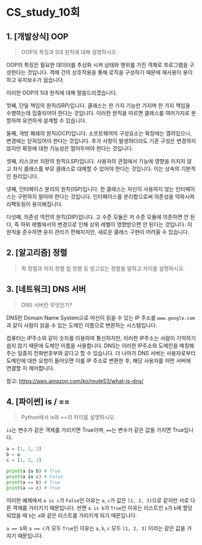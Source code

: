 # CS_study_10회

## 1. [개발상식] OOP

> OOP의 특징과 5대 원칙에 대해 설명하시오.

OOP의 특징은 필요한 데이터를 추상화 시켜 상태와 행위를 가진 객체로 프로그램을 구성한다는 것입니다. 객체 간의 상호작용을 통해 로직을 구성하기 때문에 재사용이 용이하고 유지보수가 쉽습니다.

이러한 OOP의 5대 원칙에 대해 말씀드리겠습니다.

첫째, 단일 책임의 원칙(SRP)입니다. 클래스는 한 가지 기능만 가지며 한 가지 책임을 수행하는데 집중되어야 한다는 것입니다. 이러한 원칙을 따르면 클래스를 여러가지로 분할하여 유연하게 설계할 수 있습니다.

둘째, 개방 폐쇄의 원칙(OCP)입니다. 소프트웨어의 구성요소는 확장에는 열려있으나, 변경에는 닫혀있어야 한다는 것입니다. 추가 사항이 발생하더라도 기존 구성은 변경하지 않지만 확장에 대한 가능성은 열어두어야 한다는 것입니다.

셋째, 리스코브 치환의 원칙(LSP)입니다. 사용자의 관점에서 기능에 영향을 미치지 않고 자식 클래스를 부모 클래스로 대체할 수 있어야 한다는 것입니다. 이는 상속의 기본적인 원리입니다.

넷째, 인터페이스 분리의 원칙(ISP)입니다. 한 클래스는 자신이 사용하지 않는 인터페이스는 구현하지 말아야 한다는 것입니다. 인터페이스를 분리함으로써 의존성을 약화시켜 리팩토링이 용이해집니다.

다섯째, 의존성 역전의 원칙(DIP)입니다. 고 수준 모듈은 저 수준 모듈에 의존하면 안 된다, 즉 하위 레벨에서의 변경으로 인해 상위 레벨이 영향받으면 안 된다는 것입니다. 이 원칙을 준수하면 유지 관리가 편해지지만, 새로운 클래스 구현이 어려울 수 있습니다.



## 2. [알고리즘] 정렬

> 퀵 정렬과 머지 정렬 힙 정렬 등 알고있는 정렬을 말하고 차이를 설명하시오.



## 3. [네트워크] DNS 서버

> DNS 서버란 무엇인가?

DNS란 Domain Name System으로 머신이 읽을 수 있는 IP 주소를 `www.google.com`과 같이 사람이 읽을 수 있는 도메인 이름으로 변환하는 시스템입니다.

컴퓨터는 IP주소와 같이 숫자를 이용하여 통신하지만, 이러한 IP주소는 사람이 기억하기 쉽지 않기 때문에 도메인 이름을 사용합니다. DNS는 이러한 IP주소와 도메인을 매칭해주는 일종의 전화번호부와 같다고 할 수 있습니다. 더 나아가 DNS 서버는 사용자로부터 도메인에 대한 요청이 들어오면 이를 IP 주소로 변환한 후, 해당 사용자를 어떤 서버에 연결할 지 제어합니다.



참고: https://aws.amazon.com/ko/route53/what-is-dns/



## 4. [파이썬] is / ==

> Python에서 is와 ==의 차이를 설명하시오.

`is`는 변수가 같은 객체를 가리키면 True이며, `==`는 변수가 같은 값을 가지면 True입니다.

```python
a = [1, 2, 3]
b = a
c = [1, 2, 3]

print(a is b) # True
print(a is c) # False
print(a == b) # True
print(a == c) # True
```

이러한 예제에서 `a is c`가 `False`인 이유는 `a`, `c`가 값은 `[1, 2, 3]`으로 같지만 서로 다른 객체를 가리키기 때문입니다. 반면 `a is b`가 `True`인 이유는 리스트인 `a`가 `b`에 할당되었을 때 `b`는 `a`와 같은 리스트를 가리키게 되기 때문입니다.

`a == b`와 `a == c`가 모두 `True`인 이유는 `a`, `b`, `c` 모두 `[1, 2, 3]` 이라는 같은 값을 가지기 때문입니다.
